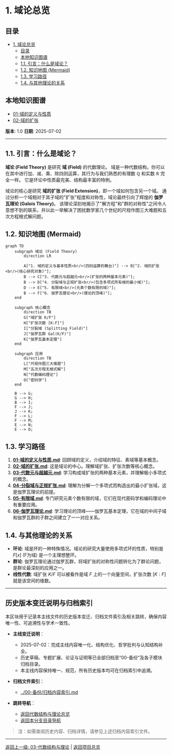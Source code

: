 # 1. 域论总览

<!-- 本地目录区块 -->
## 目录

- [1. 域论总览](#1-域论总览)
  - [目录](#目录)
  - [本地知识图谱](#本地知识图谱)
  - [1.1. 引言：什么是域论？](#11-引言什么是域论)
  - [1.2. 知识地图 (Mermaid)](#12-知识地图-mermaid)
  - [1.3. 学习路径](#13-学习路径)
  - [1.4. 与其他理论的关系](#14-与其他理论的关系)

<!-- 本地知识图谱区块 -->
## 本地知识图谱

- [01-域的定义与性质](./01-域的定义与性质.md)
- [02-域的扩张](./02-域的扩张.md)

**版本**: 1.0
**日期**: 2025-07-02

---

## 1.1. 引言：什么是域论？

**域论 (Field Theory)** 是研究 **域 (Field)** 的代数理论。
域是一种代数结构，你可以在其中进行加、减、乘、除四则运算，其行为与我们熟悉的有理数 $\mathbb{Q}$ 和实数 $\mathbb{R}$ 完全一样。
它是环论中性质最完美、结构最丰富的特例。

域论的核心是研究 **域的扩张 (Field Extension)**，即一个域如何包含另一个域。
通过分析一个域相对于其子域的"扩张"程度和对称性，域论最终引向了辉煌的 **伽罗瓦理论 (Galois Theory)**。
该理论深刻地揭示了"解方程"和"群的对称性"之间令人意想不到的联系，并以此一举解决了困扰数学家几个世纪的尺规作图三大难题和五次方程根式解问题。

## 1.2. 知识地图 (Mermaid)

```mermaid
graph TD
    subgraph 域论 (Field Theory)
        direction LR
        
        A["1. 域的定义与基本性质<br/>(四则运算的舞台)"] --> B["2. 域的扩张<br/>(核心研究对象)"];
        B --> C["3. 代数元与超越元<br/>(扩张的两种基本元素)"];
        B --> D["4. 分裂域与正规扩张<br/>(包含多项式所有根的最小域)"];
        D --> E["5. 有限域<br/>(元素个数有限的域)"];
        B --> F["6. 伽罗瓦理论<br/>(理论的顶峰)"];
    end

    subgraph 核心概念
        direction TB
        G["域扩张 K/F"]
        H["扩张次数 [K:F]"]
        I["分裂域 (Splitting Field)"]
        J["伽罗瓦群 Gal(K/F)"]
        K["伽罗瓦基本定理"]
    end

    subgraph 应用
        direction TB
        L["尺规作图三大难题"]
        M["五次方程无根式解"]
        N["代数编码理论"]
        O["密码学"]
    end

    B --> G;
    G --> H;
    B --> I;
    F --> J;
    J --> K;
    F --> L;
    F --> M;
    E --> N;
    E --> O;

```

## 1.3. 学习路径

1. **[01-域的定义与性质.md](./01-域的定义与性质.md)**: 回顾域的定义，介绍域的特征、素域等基本概念。
2. **[02-域的扩张.md](./02-域的扩张.md)**: 这是域论的中心。理解域扩张、扩张次数等核心概念。
3. **[03-代数元与超越元.md](./03-代数元与超越元.md)**: 学习构成域扩张的两种基本元素，并理解极小多项式的概念。
4. **[04-分裂域与正规扩张.md](./04-分裂域与正规扩张.md)**: 理解为分解一个多项式而构造出的最小扩张域，这是伽罗瓦理论的前提。
5. **[05-有限域.md](./05-有限域.md)**: 专门研究元素个数有限的域，它们在现代密码学和编码理论中有重要应用。
6. **[06-伽罗瓦理论.md](./06-伽罗瓦理论.md)**: 学习理论的顶峰——伽罗瓦基本定理，它在域的中间子域和伽罗瓦群的子群之间建立了一一对应关系。

## 1.4. 与其他理论的关系

- **环论**: 域是环的一种特殊情况。域论的研究大量使用多项式环的性质，特别是 $F[x]$ (F为域) 是一个主理想整环。
- **群论**: 伽罗瓦理论通过伽罗瓦群，将域扩张的对称性问题转化为了群论问题，是群论最深刻的应用之一。
- **线性代数**: 域扩张 $K/F$ 可以被看作是域 $F$ 上的一个向量空间，扩张次数 $[K:F]$ 就是该空间的维数。

---

## 历史版本变迁说明与归档索引

本区块用于记录本主线文件的历史版本变迁、归档文件索引及相关跳转，确保内容唯一性、可追溯性与学术一致性。

- **主线变迁说明**：
  - 2025-07-02：完成主线内容唯一化、结构优化、哲学批判与认知结构补全。
  - 历史草稿、专题扩展、论证与证明等已全部归档至“00-备份”及各子模块归档目录。
  - 本主线内容保持唯一、规范，所有历史版本均可在归档索引中追溯。

- **归档文件索引**：
  - [../00-备份/归档内容索引.md](../00-备份/归档内容索引.md)

- **跳转导航**：
  - [返回代数结构与理论总览](../00-代数结构与理论总览.md)
  - [返回本分支目录导航](#目录)

> 注：如需查阅历史内容、归档详情，请参见上述归档内容索引文件。

---
[返回上一级: 03-代数结构与理论](../00-代数结构与理论总览.md) | [返回项目总览](../../09-项目总览/00-项目总览.md)
